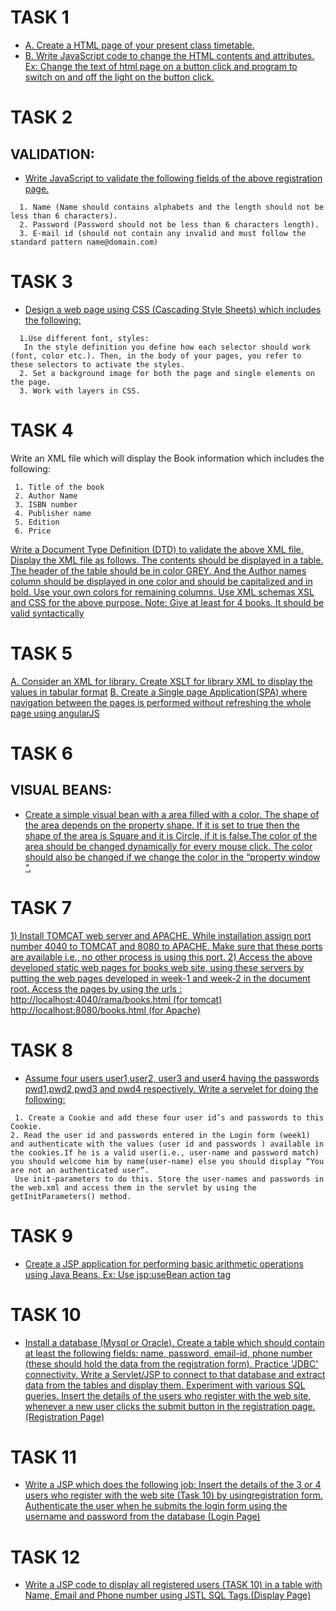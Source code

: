 # TASK 1
- [A. Create a HTML page of your present class timetable.](https://github.com/prabhasg03/Task-Codes/blob/Web-Technologies/Task%201/1a.html)
- [B. Write JavaScript code to change the HTML contents and attributes.
Ex: Change the text of html page on a button click and program to switch on and off
the light on the button click.]()
# TASK 2
## VALIDATION:
- [Write JavaScript to validate the following fields of the above registration page.]()
```
  1. Name (Name should contains alphabets and the length should not be less than 6 characters).
  2. Password (Password should not be less than 6 characters length).
  3. E-mail id (should not contain any invalid and must follow the standard pattern name@domain.com)
```
# TASK 3
- [Design a web page using CSS (Cascading Style Sheets) which includes the following:]()
```
  1.Use different font, styles:
   In the style definition you define how each selector should work (font, color etc.). Then, in the body of your pages, you refer to these selectors to activate the styles.
  2. Set a background image for both the page and single elements on the page.
  3. Work with layers in CSS.
```
# TASK 4
Write an XML file which will display the Book information which includes the following:
```
 1. Title of the book
 2. Author Name
 3. ISBN number
 4. Publisher name
 5. Edition
 6. Price
```
[Write a Document Type Definition (DTD) to validate the above XML file.
Display the XML file as follows.
The contents should be displayed in a table. The header of the table should be in color
GREY. And the Author names column should be displayed in one color and should be
capitalized and in bold. Use your own colors for remaining columns.
Use XML schemas XSL and CSS for the above purpose. Note:
Give at least for 4 books. It should be valid syntactically]()
# TASK 5
[A. Consider an XML for library. Create XSLT for library XML to display the values in
tabular format]()
[B. Create a Single page Application(SPA) where navigation between the pages is performed
without refreshing the whole page using angularJS]()
# TASK 6
## VISUAL BEANS:
- [Create a simple visual bean with a area filled with a color.
The shape of the area depends on the property shape. If it is set to true then the shape of the area is Square and it is Circle, if it is false.The color of the area should be changed dynamically for every mouse click. The color should also be changed if we change the color in the “property window “.]()
# TASK 7
[1) Install TOMCAT web server and APACHE.
While installation assign port number 4040 to TOMCAT and 8080 to APACHE. Make sure
that these ports are available i.e., no other process is using this port.
2) Access the above developed static web pages for books web site, using these servers by
putting the web pages developed in week-1 and week-2 in the document root.
Access the pages by using the urls : http://localhost:4040/rama/books.html (for tomcat)
http://localhost:8080/books.html (for Apache)]()
# TASK 8
- [Assume four users user1,user2, user3 and user4 having the passwords pwd1,pwd2,pwd3 and
pwd4 respectively. Write a servelet for doing the following:]()
```
 1. Create a Cookie and add these four user id’s and passwords to this Cookie.
2. Read the user id and passwords entered in the Login form (week1) and authenticate with the values (user id and passwords ) available in the cookies.If he is a valid user(i.e., user-name and password match) you should welcome him by name(user-name) else you should display “You are not an authenticated user”.
 Use init-parameters to do this. Store the user-names and passwords in the web.xml and access them in the servlet by using the getInitParameters() method.
```
# TASK 9
- [Create a JSP application for performing basic arithmetic operations using Java Beans.
Ex: Use jsp:useBean action tag]()
# TASK 10
- [Install a database (Mysql or Oracle). Create a table which should contain at least the
following fields: name, password, email-id, phone number (these should hold the data from
the registration form). Practice 'JDBC' connectivity.
Write a Servlet/JSP to connect to that database and extract data from the tables and display
them. Experiment with various SQL queries.
Insert the details of the users who register with the web site, whenever a new user clicks the
submit button in the registration page. (Registration Page)]()
# TASK 11
- [Write a JSP which does the following job:
Insert the details of the 3 or 4 users who register with the web site (Task 10) by usingregistration form. Authenticate the user when he submits the login form using the username and password from the database (Login Page)]()
# TASK 12
- [Write a JSP code to display all registered users (TASK 10) in a table with Name, Email and Phone number using JSTL SQL Tags.(Display Page)]()
